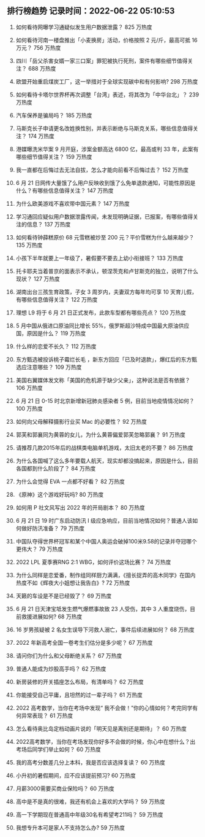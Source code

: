 
## 排行榜趋势 记录时间：2022-06-22 05:10:53
  
  1. 如何看待网曝学习通疑似发生用户数据泄露？ 825 万热度
    
  2. 如何看待河南一楼盘推出「小麦换房」活动，价格按照 2 元/斤，最高可抵 16 万元？ 756 万热度
    
  3. 四川「岳父杀害女婿一家三口案」罪犯被执行死刑，案件有哪些细节值得关注？ 688 万热度
    
  4. 欧盟开始重启煤炭工厂，这一举措对于全球实现碳中和有何影响? 298 万热度
    
  5. 如何看待卡塔尔世界杯再次调整「台湾」表述，将其改为「中华台北」？ 239 万热度
    
  6. 汽车保养是骗局吗？ 185 万热度
    
  7. 马斯克长子申请更名改姓换性别，并表示断绝与马斯克关系，哪些信息值得关注？ 174 万热度
    
  8. 港媒曝洗米华案 9 月开庭，涉案金额高达 6800 亿，最高或判 33 年，此案有哪些细节值得关注？ 159 万热度
    
  9. 我一直都在后悔过去无法自拔，怎么才能向前看不后悔过去？ 152 万热度
    
  10. 6 月 21 日网传大量饿了么用户反映收到饿了么免单退款通知，可能性原因是什么？有哪些信息值得关注？ 147 万热度
    
  11. 为什么欧美游戏不喜欢带中国元素？ 147 万热度
    
  12. 学习通回应疑似用户数据泄露传闻，未发现明确证据，已报案，有哪些值得关注的信息？ 137 万热度
    
  13. 如何看待钟薛糕原价 68 元雪糕被炒至 200 元？平价雪糕为什么越来越少？ 135 万热度
    
  14. 小孩下半年就要上一年级了，暑假要不要去上幼小衔接班？ 133 万热度
    
  15. 托卡耶夫当着普京的面表示不承认，顿涅茨克和卢甘斯克的独立​，说明了什么现状？ 127 万热度
    
  16. 湖南出台三孩生育政策，子女 3 周岁内，夫妻双方每年均可享 10 天育儿假，有哪些信息值得关注？ 122 万热度
    
  17. 理想 L9 将于 6 月 21 日正式发布，此款车型都有哪些亮点？ 120 万热度
    
  18. 5 月中国从俄进口原油同比增长 55%，俄罗斯超沙特成中国最大原油供应国，原因是什么？ 119 万热度
    
  19. 什么样的恋爱不长久？ 112 万热度
    
  20. 东方甄选被投诉桃子霉烂长毛 ，新东方回应「已及时退款」，爆红后的东方甄选应注意哪些？ 109 万热度
    
  21. 美国右翼媒体发文称「美国的危机源于缺少父亲」，这种说法是否有依据？ 106 万热度
    
  22. 6 月 21 日 0-15 时北京新增新冠肺炎感染者 5 例，目前当地疫情情况如何？ 100 万热度
    
  23. 如何向父母解释摄影行业买 Mac 的必要性？ 92 万热度
    
  24. 郭芙和郭襄同为黄蓉的女儿，为什么黄蓉偏爱郭芙忽略郭襄？ 91 万热度
    
  25. 请推荐几款2015年后的战棋类电脑单机游戏，太旧太老的不要？ 86 万热度
    
  26. 为什么各国喊了这么多年要载人航天，现实却都没搞起来，原因是什么，目前各国都到什么阶段了？ 84 万热度
    
  27. 为什么会觉得 EVA 一点都不好看？ 82 万热度
    
  28. 《原神》这个游戏好玩吗? 80 万热度
    
  29. 如何用 P 社文风写出 2022 年的开局剧本？ 80 万热度
    
  30. 6 月 21 日 19 时广东启动防汛 Ⅰ 级应急响应，目前当地情况如何？普通人该如何做好防汛准备？ 79 万热度
    
  31. 中国队夺得世界杯冠军和某个中国人奥运会破掉100米9.58的记录并夺冠哪个更伟大？ 79 万热度
    
  32. 2022 LPL 夏季赛RNG 2:1 WBG，如何评价这场比赛？ 74 万热度
    
  33. 为什么同样是恋爱番，制作组同样厨力满满，《擅长捉弄的高木同学》在国内热度不如《辉夜大小姐想让我告白》? 72 万热度
    
  34. 天籁的车设是不是已经毁了？ 69 万热度
    
  35. 6 月 21 日天津宝坻发生燃气爆燃事故致 23 人受伤，其中 3 人重度烧伤，目前救援进展如何? 68 万热度
    
  36. 16 岁男孩疑被 2 名女生误导下河救人溺亡，事件后续进展如何？ 68 万热度
    
  37. 2022 年新高考全国一卷考生们估分是多少呢？ 67 万热度
    
  38. 请问你们为什么和父母断绝关系？ 67 万热度
    
  39. 普通人能成为炒股高手吗？ 62 万热度
    
  40. 新房装修的开关插座怎么布局，有清单吗？ 62 万热度
    
  41. 你能接受自己平庸，且坦然的过一辈子吗？ 61 万热度
    
  42. 2022 高考数学，当你在考场中发现“ 我不会做！”你的心情如何？考完同学有何异常表现？ 61 万热度
    
  43. 怎么看待奥比岛定档动画片说的「明天见是离别还是期待」？ 60 万热度
    
  44. 2022高考数学，当你在考场发现你好多不会做的时候，你心中在想什么？出考场后同学们举止如何？ 60 万热度
    
  45. 我的高考分数差几分上本科，我是否应该选择复读？ 60 万热度
    
  46. 小升初的暑假期间，应不应该提前预习? 60 万热度
    
  47. 月薪3000需要买商业保险吗？ 60 万热度
    
  48. 高中是不是真的很难，我还有机会上喜欢的大学吗？ 59 万热度
    
  49. 高一下学期现在普通高中年级30名有希望考211吗？ 59 万热度
    
  50. 我想专升本可是家人不支持怎么办? 59 万热度
    